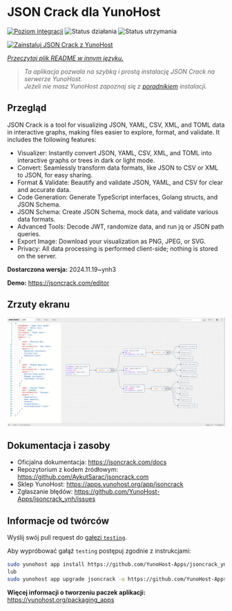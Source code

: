<!--
To README zostało automatycznie wygenerowane przez <https://github.com/YunoHost/apps/tree/master/tools/readme_generator>
Nie powinno być ono edytowane ręcznie.
-->

# JSON Crack dla YunoHost

[![Poziom integracji](https://apps.yunohost.org/badge/integration/jsoncrack)](https://ci-apps.yunohost.org/ci/apps/jsoncrack/)
![Status działania](https://apps.yunohost.org/badge/state/jsoncrack)
![Status utrzymania](https://apps.yunohost.org/badge/maintained/jsoncrack)

[![Zainstaluj JSON Crack z YunoHost](https://install-app.yunohost.org/install-with-yunohost.svg)](https://install-app.yunohost.org/?app=jsoncrack)

*[Przeczytaj plik README w innym języku.](./ALL_README.md)*

> *Ta aplikacja pozwala na szybką i prostą instalację JSON Crack na serwerze YunoHost.*  
> *Jeżeli nie masz YunoHost zapoznaj się z [poradnikiem](https://yunohost.org/install) instalacji.*

## Przegląd

JSON Crack is a tool for visualizing JSON, YAML, CSV, XML, and TOML data in interactive graphs, making files easier to explore, format, and validate. It includes the following features:
- Visualizer: Instantly convert JSON, YAML, CSV, XML, and TOML into interactive graphs or trees in dark or light mode.
- Convert: Seamlessly transform data formats, like JSON to CSV or XML to JSON, for easy sharing.
- Format & Validate: Beautify and validate JSON, YAML, and CSV for clear and accurate data.
- Code Generation: Generate TypeScript interfaces, Golang structs, and JSON Schema.
- JSON Schema: Create JSON Schema, mock data, and validate various data formats.
- Advanced Tools: Decode JWT, randomize data, and run jq or JSON path queries.
- Export Image: Download your visualization as PNG, JPEG, or SVG.
- Privacy: All data processing is performed client-side; nothing is stored on the server.


**Dostarczona wersja:** 2024.11.19~ynh3

**Demo:** <https://jsoncrack.com/editor>

## Zrzuty ekranu

![Zrzut ekranu z JSON Crack](./doc/screenshots/jsoncrack.png)

## Dokumentacja i zasoby

- Oficjalna dokumentacja: <https://jsoncrack.com/docs>
- Repozytorium z kodem źródłowym: <https://github.com/AykutSarac/jsoncrack.com>
- Sklep YunoHost: <https://apps.yunohost.org/app/jsoncrack>
- Zgłaszanie błędów: <https://github.com/YunoHost-Apps/jsoncrack_ynh/issues>

## Informacje od twórców

Wyślij swój pull request do [gałęzi `testing`](https://github.com/YunoHost-Apps/jsoncrack_ynh/tree/testing).

Aby wypróbować gałąź `testing` postępuj zgodnie z instrukcjami:

```bash
sudo yunohost app install https://github.com/YunoHost-Apps/jsoncrack_ynh/tree/testing --debug
lub
sudo yunohost app upgrade jsoncrack -u https://github.com/YunoHost-Apps/jsoncrack_ynh/tree/testing --debug
```

**Więcej informacji o tworzeniu paczek aplikacji:** <https://yunohost.org/packaging_apps>
